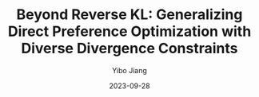 ---
layout: post
title:  "Beyond Reverse KL: Generalizing Direct Preference Optimization with Diverse Divergence Constraints"
date:   2023-09-28
categories: research
author: "Yibo Jiang"
authors: "Chaoqi Wang, <strong>Yibo Jiang</strong>, Chenghao Yang, Han Liu, Yuxin Chen"
venue: "Socially Responsible Language Modelling Research (SoLaR) Workshop, NeurIPS"
arxiv: https://arxiv.org/abs/2309.16240
---